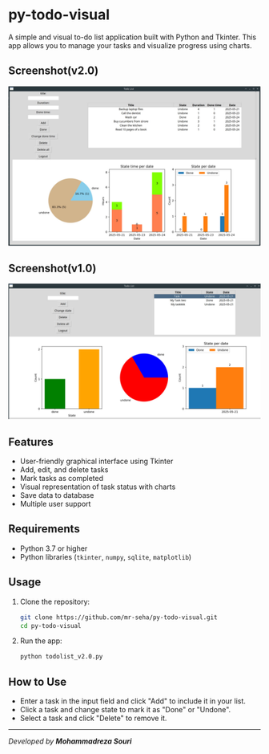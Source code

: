 # py-todo-visual

A simple and visual to-do list application built with Python and Tkinter. This app allows you to manage your tasks and visualize progress using charts.

## Screenshot(v2.0)

![Screenshot of v2.0 program](screenshot_v2.0.jpg)

## Screenshot(v1.0)

![Screenshot of v1.0 program](screenshot_v1.0.jpg)

## Features

- User-friendly graphical interface using Tkinter
- Add, edit, and delete tasks
- Mark tasks as completed
- Visual representation of task status with charts
- Save data to database
- Multiple user support

## Requirements

- Python 3.7 or higher
- Python libraries (`tkinter`, `numpy`, `sqlite`, `matplotlib`)

## Usage

1. Clone the repository:

   ```bash
   git clone https://github.com/mr-seha/py-todo-visual.git
   cd py-todo-visual
   ```

2. Run the app:

   ```bash
   python todolist_v2.0.py
   ```

## How to Use

- Enter a task in the input field and click "Add" to include it in your list.
- Click a task and change state to mark it as "Done" or "Undone".
- Select a task and click "Delete" to remove it.

---

_Developed by **Mohammadreza Souri**_
